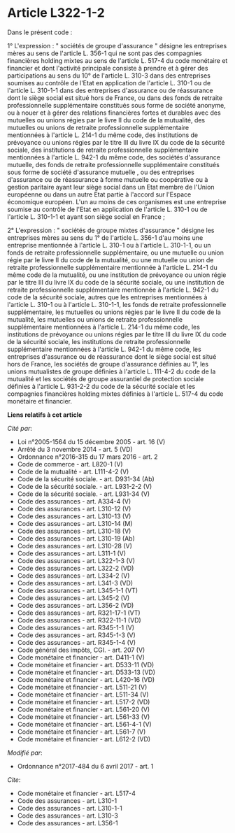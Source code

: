 # Article L322-1-2

Dans le présent code :

1° L'expression : " sociétés de groupe d'assurance " désigne les entreprises mères au sens de l'article L. 356-1 qui ne sont
pas des compagnies financières holding mixtes au sens de l'article L. 517-4 du code monétaire et financier et dont l'activité
principale consiste à prendre et à gérer des participations au sens du 10° de l'article L. 310-3 dans des entreprises
soumises au contrôle de l'Etat en application de l'article L. 310-1 ou de l'article L. 310-1-1 dans des entreprises
d'assurance ou de réassurance dont le siège social est situé hors de France, ou dans des fonds de retraite professionnelle
supplémentaire constitués sous forme de société anonyme, ou à nouer et à gérer des relations financières fortes et durables
avec des mutuelles ou unions régies par le livre II du code de la mutualité, des mutuelles ou unions de retraite
professionnelle supplémentaire mentionnées à l'article L. 214-1 du même code, des institutions de prévoyance ou unions régies
par le titre III du livre IX du code de la sécurité sociale, des institutions de retraite professionnelle supplémentaire
mentionnées à l'article L. 942-1 du même code, des sociétés d'assurance mutuelle, des fonds de retraite professionnelle
supplémentaire constitués sous forme de société d'assurance mutuelle , ou des entreprises d'assurance ou de réassurance à
forme mutuelle ou coopérative ou à gestion paritaire ayant leur siège social dans un Etat membre de l'Union européenne ou
dans un autre Etat partie à l'accord sur l'Espace économique européen. L'un au moins de ces organismes est une entreprise
soumise au contrôle de l'Etat en application de l'article L. 310-1 ou de l'article L. 310-1-1 et ayant son siège social en
France ;

2° L'expression : " sociétés de groupe mixtes d'assurance " désigne les entreprises mères au sens du 1° de l'article L. 356-1
d'au moins une entreprise mentionnée à l'article L. 310-1 ou à l'article L. 310-1-1, ou un fonds de retraite professionnelle
supplémentaire, ou une mutuelle ou union régie par le livre II du code de la mutualité, ou une mutuelle ou union de retraite
professionnelle supplémentaire mentionnée à l'article L. 214-1 du même code de la mutualité, ou une institution de prévoyance
ou union régie par le titre III du livre IX du code de la sécurité sociale, ou une institution de retraite professionnelle
supplémentaire mentionnée à l'article L. 942-1 du code de la sécurité sociale, autres que les entreprises mentionnées à
l'article L. 310-1 ou à l'article L. 310-1-1, les fonds de retraite professionnelle supplémentaire, les mutuelles ou unions
régies par le livre II du code de la mutualité, les mutuelles ou unions de retraite professionnelle supplémentaire
mentionnées à l'article L. 214-1 du même code, les institutions de prévoyance ou unions régies par le titre III du livre IX
du code de la sécurité sociale, les institutions de retraite professionnelle supplémentaire mentionnées à l'article L. 942-1
du même code, les entreprises d'assurance ou de réassurance dont le siège social est situé hors de France, les sociétés de
groupe d'assurance définies au 1°, les unions mutualistes de groupe définies à l'article L. 111-4-2 du code de la mutualité
et les sociétés de groupe assurantiel de protection sociale définies à l'article L. 931-2-2 du code de la sécurité sociale et
les compagnies financières holding mixtes définies à l'article L. 517-4 du code monétaire et financier.

**Liens relatifs à cet article**

_Cité par_:

  - Loi n°2005-1564 du 15 décembre 2005 - art. 16 (V)
  - Arrêté du 3 novembre 2014 - art. 5 (VD)
  - Ordonnance n°2016-315 du 17 mars 2016 - art. 2
  - Code de commerce - art. L820-1 (V)
  - Code de la mutualité - art. L111-4-2 (V)
  - Code de la sécurité sociale. - art. D931-34 (Ab)
  - Code de la sécurité sociale. - art. L931-2-2 (V)
  - Code de la sécurité sociale. - art. L931-34 (V)
  - Code des assurances - art. A334-4 (V)
  - Code des assurances - art. L310-12 (V)
  - Code des assurances - art. L310-13 (V)
  - Code des assurances - art. L310-14 (M)
  - Code des assurances - art. L310-18 (V)
  - Code des assurances - art. L310-19 (Ab)
  - Code des assurances - art. L310-28 (V)
  - Code des assurances - art. L311-1 (V)
  - Code des assurances - art. L322-1-3 (V)
  - Code des assurances - art. L322-2 (VD)
  - Code des assurances - art. L334-2 (V)
  - Code des assurances - art. L341-3 (VD)
  - Code des assurances - art. L345-1-1 (VT)
  - Code des assurances - art. L345-2 (V)
  - Code des assurances - art. L356-2 (VD)
  - Code des assurances - art. R321-17-1 (VT)
  - Code des assurances - art. R322-11-1 (VD)
  - Code des assurances - art. R345-1-1 (V)
  - Code des assurances - art. R345-1-3 (V)
  - Code des assurances - art. R345-1-4 (V)
  - Code général des impôts, CGI. - art. 207 (V)
  - Code monétaire et financier - art. D411-1 (V)
  - Code monétaire et financier - art. D533-11 (VD)
  - Code monétaire et financier - art. D533-13 (VD)
  - Code monétaire et financier - art. L420-16 (VD)
  - Code monétaire et financier - art. L511-21 (V)
  - Code monétaire et financier - art. L511-34 (V)
  - Code monétaire et financier - art. L517-2 (VD)
  - Code monétaire et financier - art. L561-20 (V)
  - Code monétaire et financier - art. L561-33 (V)
  - Code monétaire et financier - art. L561-4-1 (V)
  - Code monétaire et financier - art. L561-7 (V)
  - Code monétaire et financier - art. L612-2 (VD)

_Modifié par_:

  - Ordonnance n°2017-484 du 6 avril 2017 - art. 1

_Cite_:

  - Code monétaire et financier - art. L517-4
  - Code des assurances - art. L310-1
  - Code des assurances - art. L310-1-1
  - Code des assurances - art. L310-3
  - Code des assurances - art. L356-1
